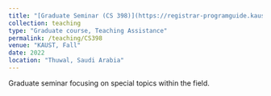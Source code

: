 ```yaml
---
title: "[Graduate Seminar (CS 398)](https://registrar-programguide.kaust.edu.sa/2021-2022/Program-Guide/Courses/CS-Computer-Science/300/CS-398)"
collection: teaching
type: "Graduate course, Teaching Assistance"
permalink: /teaching/CS398
venue: "KAUST, Fall"
date: 2022
location: "Thuwal, Saudi Arabia"
---
```

Graduate seminar focusing on special topics within the field.

